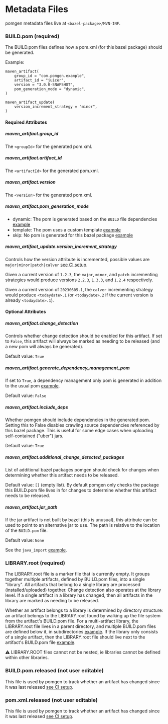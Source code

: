 # Metadata Files

pomgen metadata files live at `<bazel-package>/MVN-INF`.


### BUILD.pom (required)

The BUILD.pom files defines how a pom.xml (for this bazel package) should be generated.

Example:

```
maven_artifact(
    group_id = "com.pomgen.example",
    artifact_id = "juicer",
    version = "3.0.0-SNAPSHOT",
    pom_generation_mode = "dynamic",
)

maven_artifact_update(
    version_increment_strategy = "minor",
)
```

#### Required Attributes

##### maven_artifact.group_id

The `<groupId>` for the generated pom.xml.

##### maven_artifact.artifact_id

The `<artifactId>` for the generated pom.xml.

##### maven_artifact.version

The `<version>` for the generated pom.xml.

##### maven_artifact.pom_generation_mode

- dynamic:  The pom is generated based on the `BUILD` file dependencies [example](../examples/hello-world/juicer/MVN-INF/BUILD.pom)
- template: The pom uses a custom template [example](../examples/hello-world/healthyfoods/parentpom/MVN-INF/pom.template)
- skip: No pom is generated for this bazel package [example](../examples/skip-artifact-generation/README.md)

##### maven_artifact_update.version_increment_strategy

Controls how the version attribute is incremented, possible values are `major|minor|patch|calver` [see CI setup](ci.md).

Given a current version of `1.2.3`, the `major`, `minor`, and `patch` incrementing strategies would produce versions `2.2.3`, `1.3.3`, and `1.2.4` respectively.

Given a current version of `20230605.1`, the `calver` incrementing strategy would produce `<todaydate>.1` (or `<todaydate>.2` if the current version is already `<todaydate>.1`).

#### Optional Attributes

##### maven_artifact.change_detection

Controls whether change detection should be enabled for this artifact. If set to `False`, this artifact will always be marked as needing to be released (and a new pom will always be generated).

Default value: `True`

##### maven_artifact.generate_dependency_management_pom

If set to `True`, a dependency management only pom is generated in addition to the usual pom [example](../examples/dependency-management).

Default value: `False`

##### maven_artifact.include_deps

Whether pomgen should include dependencies in the generated pom. Setting this to False disables crawling source dependencies referenced by this bazel package. This is useful for some edge cases when uploading self-contained ("uber") jars.

Default value: `True`

##### maven_artifact.additional_change_detected_packages

List of additional bazel packages pomgen should check for changes when
determining whether this artifact needs to be released.

Default value: `[]` (empty list). By default pomgen only checks the package this BUILD.pom file lives in for changes to determine whether this artifact needs to be released.

##### maven_artifact.jar_path

If the jar artifact is not built by bazel (this is unusual), this attribute can be used to point to an alternative jar to use. The path is relative to the location of the `BUILD.pom` file.

Default value: `None`

See the `java_import` [example](../examples/java_import).

### LIBRARY.root (required)

The LIBRARY.root file is a marker file that is currently empty.  It groups together multiple artifacts, defined by BUILD.pom files, into a single "library". All artifacts that belong to a single library are processed (installed/uploaded) together. Change detection also operates at the library level. If a single artifact in a library has changed, then all artifacts in the library are marked as needing to be released.

Whether an artifact belongs to a library is determined by directory structure: an artifact belongs to the LIBRARY.root found by walking up the file system from the artifact's BUILD.pom file.  For a multi-artifact library, the LIBRARY.root file lives in a parent directory, and multiple BUILD.pom files are defined below it, in subdirectories [example](../examples/hello-world/healthyfoods/MVN-INF/LIBRARY.root). If the library only consists of a single artifact, then the LIBRARY.root file should live next to the artifact's BUILD.pom file [example](../examples/hello-world/juicer/MVN-INF/LIBRARY.root).

:warning: LIBRARY.ROOT files cannot not be nested, ie libraries cannot be defined within other libraries.


### BUILD.pom.released (not user editable)

This file is used by pomgen to track whether an artifact has changed since it was last released [see CI setup](ci.md).


### pom.xml.released (not user editable)

This file is used by pomgen to track whether an artifact has changed since it was last released [see CI setup](ci.md).
